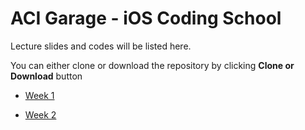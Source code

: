 ACI Garage - iOS Coding School
==========

Lecture slides and codes will be listed here. 

You can either clone or download the repository by clicking **Clone or Download** button 

* [Week 1](https://github.com/gokhanakkurt/aci-coding-school/tree/master/Week%201)

* [Week 2](https://github.com/gokhanakkurt/aci-coding-school/tree/master/Week%202)
